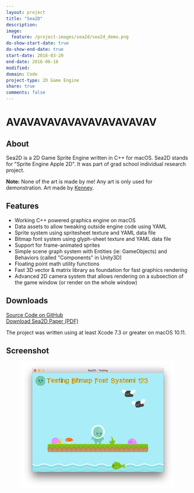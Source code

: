 ```yaml
---
layout: project
title: "Sea2D"
description:
image:
  feature: /project-images/sea2d/sea2d_demo.png
do-show-start-date: true
do-show-end-date: true
start-date: 2016-03-20
end-date: 2016-06-10
modified:
domain: Code
project-type: 2D Game Engine
share: true
comments: false
---
```


# AVAVAVAVAVAVAVAVAVAVAV

## About

Sea2D is a 2D Game Sprite Engine written in C++ for macOS. Sea2D stands for "Sprite Engine Apple 2D". It was part of grad school individual research project.

**Note:** None of the art is made by me! Any art is only used for demonstration. Art made by [Kenney](http://kenney.nl/).


## Features

 - Working C++ powered graphics engine on macOS
 - Data assets to allow tweaking outside engine code using YAML
 - Sprite system using spritesheet texture and YAML data file
 - Bitmap font system using glyph-sheet texture and YAML data file
 - Support for frame-animated sprites
 - Simple scene graph system with Entities (ie: GameObjects) and Behaviors (called "Components" in Unity3D)
 - Floating point math utility functions
 - Fast 3D vector & matrix library as foundation for fast graphics rendering
 - Advanced 2D camera system that allows rendering on a subsection of the game window (or render on the whole window)


## Downloads

 <div markdown="0">
    <a href="https://github.com/JISyed/Sea2D" class="btn">
        <i class="fa fa-lg fa-github" aria-hidden="true"></i> Source Code on GitHub
    </a>
 </div>

 <div markdown="0">
    <a href="https://github.com/JISyed/Sea2D/raw/master/Sea2D_Overview.pdf" class="btn">
        <i class="fa fa-lg fa-file-pdf-o" aria-hidden="true"></i> Download Sea2D Paper (PDF)
    </a>
 </div>

The project was written using at least Xcode 7.3 or greater on macOS 10.11.


## Screenshot

<figure>
    <a href="/_images/project-images/sea2d/sea2d_demo.png" target="_blank">
	   <img src="/_images/project-images/sea2d/sea2d_demo.png" alt="">
    </a>
</figure>
